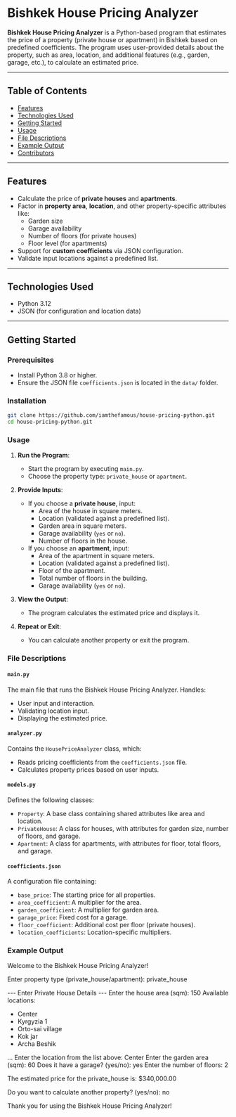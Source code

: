 # Bishkek House Pricing Analyzer

**Bishkek House Pricing Analyzer** is a Python-based program that estimates the price of a property (private house or apartment) in Bishkek based on predefined coefficients. The program uses user-provided details about the property, such as area, location, and additional features (e.g., garden, garage, etc.), to calculate an estimated price.

---

## Table of Contents
- [Features](#features)
- [Technologies Used](#technologies-used)
- [Getting Started](#getting-started)
- [Usage](#usage)
- [File Descriptions](#file-descriptions)
- [Example Output](#example-output)
- [Contributors](#contributors)

---

## Features
- Calculate the price of **private houses** and **apartments**.
- Factor in **property area**, **location**, and other property-specific attributes like:
  - Garden size
  - Garage availability
  - Number of floors (for private houses)
  - Floor level (for apartments)
- Support for **custom coefficients** via JSON configuration.
- Validate input locations against a predefined list.

---

## Technologies Used
- Python 3.12
- JSON (for configuration and location data)

---

## Getting Started

### Prerequisites
- Install Python 3.8 or higher.
- Ensure the JSON file `coefficients.json` is located in the `data/` folder.

### Installation
```bash
git clone https://github.com/iamthefamous/house-pricing-python.git
cd house-pricing-python.git

```

### Usage

1. **Run the Program**:
   - Start the program by executing `main.py`.
   - Choose the property type: `private_house` or `apartment`.

2. **Provide Inputs**:
   - If you choose a **private house**, input:
     - Area of the house in square meters.
     - Location (validated against a predefined list).
     - Garden area in square meters.
     - Garage availability (`yes` or `no`).
     - Number of floors in the house.
   - If you choose an **apartment**, input:
     - Area of the apartment in square meters.
     - Location (validated against a predefined list).
     - Floor of the apartment.
     - Total number of floors in the building.
     - Garage availability (`yes` or `no`).

3. **View the Output**:
   - The program calculates the estimated price and displays it.

4. **Repeat or Exit**:
   - You can calculate another property or exit the program.


### File Descriptions

#### `main.py`
The main file that runs the Bishkek House Pricing Analyzer. Handles:
- User input and interaction.
- Validating location input.
- Displaying the estimated price.

#### `analyzer.py`
Contains the `HousePriceAnalyzer` class, which:
- Reads pricing coefficients from the `coefficients.json` file.
- Calculates property prices based on user inputs.

#### `models.py`
Defines the following classes:
- `Property`: A base class containing shared attributes like area and location.
- `PrivateHouse`: A class for houses, with attributes for garden size, number of floors, and garage.
- `Apartment`: A class for apartments, with attributes for floor, total floors, and garage.

#### `coefficients.json`
A configuration file containing:
- `base_price`: The starting price for all properties.
- `area_coefficient`: A multiplier for the area.
- `garden_coefficient`: A multiplier for garden area.
- `garage_price`: Fixed cost for a garage.
- `floor_coefficient`: Additional cost per floor (private houses).
- `location_coefficients`: Location-specific multipliers.


### Example Output

Welcome to the Bishkek House Pricing Analyzer!

Enter property type (private_house/apartment): private_house

--- Enter Private House Details ---
Enter the house area (sqm): 150
Available locations:
- Center
- Kyrgyzia 1
- Orto-sai village
- Kok jar
- Archa Beshik

...
Enter the location from the list above: Center
Enter the garden area (sqm): 60
Does it have a garage? (yes/no): yes
Enter the number of floors: 2

The estimated price for the private_house is: $340,000.00

Do you want to calculate another property? (yes/no): no

Thank you for using the Bishkek House Pricing Analyzer!
